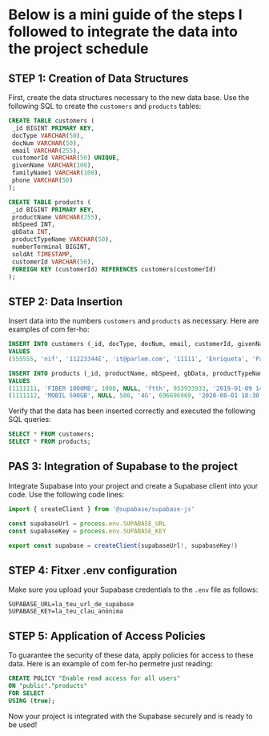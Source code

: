 # Below is a mini guide of the steps I followed to integrate the data into the project schedule
## STEP 1: Creation of Data Structures

First, create the data structures necessary to the new data base. Use the following SQL to create the `customers` and `products` tables:

```sql
CREATE TABLE customers (
 _id BIGINT PRIMARY KEY,
 docType VARCHAR(50),
 docNum VARCHAR(50),
 email VARCHAR(255),
 customerId VARCHAR(50) UNIQUE,
 givenName VARCHAR(100),
 familyName1 VARCHAR(100),
 phone VARCHAR(50)
);

CREATE TABLE products (
 _id BIGINT PRIMARY KEY,
 productName VARCHAR(255),
 mbSpeed ​​INT,
 gbData INT,
 productTypeName VARCHAR(50),
 numberTerminal BIGINT,
 soldAt TIMESTAMP,
 customerId VARCHAR(50),
 FOREIGN KEY (customerId) REFERENCES customers(customerId)
);
```

## STEP 2: Data Insertion

Insert data into the numbers `customers` and `products` as necessary. Here are examples of com fer-ho:

```sql
INSERT INTO customers (_id, docType, docNum, email, customerId, givenName, familyName1, phone)
VALUES
(555555, 'nif', '11223344E', 'it@parlem.com', '11111', 'Enriqueta', 'Parlem', '668668668');

INSERT INTO products (_id, productName, mbSpeed, gbData, productTypeName, terminalnumber, soldAt, customerId)
VALUES
(1111111, 'FIBER 1000MB', 1000, NULL, 'ftth', 933933933, '2019-01-09 14:26:17', '11111'),
(1111112, 'MOBIL 500GB', NULL, 500, '4G', 696696969, '2020-08-01 18:30:27', '11111');
```

Verify that the data has been inserted correctly and executed the following SQL queries:

```sql
SELECT * FROM customers;
SELECT * FROM products;
```

## PAS 3: Integration of Supabase to the project

Integrate Supabase into your project and create a Supabase client into your code. Use the following code lines:

```javascript
import { createClient } from '@supabase/supabase-js'

const supabaseUrl = process.env.SUPABASE_URL
const supabaseKey = process.env.SUPABASE_KEY

export const supabase = createClient(supabaseUrl!, supabaseKey!)
```

## STEP 4: Fitxer .env configuration

Make sure you upload your Supabase credentials to the `.env` file as follows:

```
SUPABASE_URL=la_teu_url_de_supabase
SUPABASE_KEY=la_teu_clau_anònima
```

## STEP 5: Application of Access Policies

To guarantee the security of these data, apply policies for access to these data. Here is an example of com fer-ho permetre just reading:

```sql
CREATE POLICY "Enable read access for all users"
ON "public"."products"
FOR SELECT
USING (true);
```

Now your project is integrated with the Supabase securely and is ready to be used!
